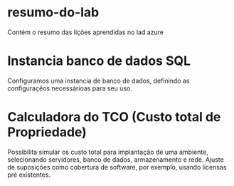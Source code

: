 # resumo-do-lab
Contém o resumo das lições aprendidas no lad azure

# Instancia banco de dados SQL
Configuramos uma instancia de banco de dados,
definindo as configuraçẽos necessárioas para seu uso.

# Calculadora do TCO (Custo total de Propriedade)
Possibilita simular os custo total para implantação de uma ambiente,
selecionando servidores, banco de dados, armazenamento e rede.
Ajuste de suposições como cobertura de software, por exemplo, usando licensas pré existentes.
